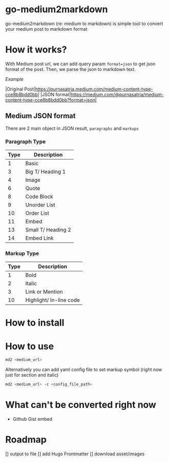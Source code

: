 # go-medium2markdown
go-medium2markdown (re: medium to markdown) is simple tool to convert your medium post to markdown format

# How it works?
With Medium post url, we can add query param `format=json` to get json format of the post. Then, we parse the json to markdown text.

*Example*

|Original Post|https://purnasatria.medium.com/medium-content-type-cce8b8bdd0bb|
|JSON format|https://medium.com/@purnasatria/medium-content-type-cce8b8bdd0bb?format=json|

## Medium JSON format
There are 2 main object in JSON result, `paragraphs` and `markups` 

### Paragraph Type
|Type|Description|
|---|---|
|1|Basic|
|3|Big T/ Heading 1|
|4|Image|
|6|Quote|
|8|Code Block|
|9|Unorder List|
|10|Order List|
|11|Embed|
|13|Small T/ Heading 2|
|14|Embed Link|

### Markup Type
|Type|Description|
|---|---|
|1|Bold|
|2|Italic|
|3|Link or Mention|
|10| Highlight/ In-line code|

# How to install

# How to use
```bash
md2 <medium_url>
```

Alternatively you can add yaml config file to set markup symbol (right now just for section and italic)
```bash
md2 <medium_url> -c <config_file_path>
```


# What can't be converted right now
- Github Gist embed

# Roadmap
[] output to file 
[] add Hugo Frontmatter
[] download asset/images

